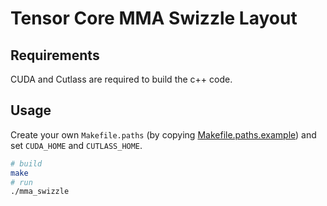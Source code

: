 # Tensor Core MMA Swizzle Layout

## Requirements

CUDA and Cutlass are required to build the c++ code.

## Usage

Create your own `Makefile.paths` (by copying [Makefile.paths.example](./Makefile.paths.example)) and set `CUDA_HOME` and `CUTLASS_HOME`.

```bash
# build
make
# run
./mma_swizzle
```